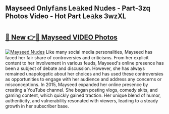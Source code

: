 ## Mayseed Onlyf𝚊ns Le𝚊ked N𝚞des - Part-3zq Photos Video - Hot Part Le𝚊ks 3wzXL

# <h2><a href="http://ab99350.deff.icu/?id=Mayseed">🔗 New 👉🔴 Mayseed VIDEO Photos</a></h2>

[![Mayseed N𝚞des](https://i.imgur.com/rIISA9y.gif)](http://ab99350.deff.icu/?id=Mayseed)
Like many social media personalities, Mayseed has faced her fair share of controversies and criticisms. From her explicit content to her involvement in various feuds, Mayseed's online presence has been a subject of debate and discussion. However, she has always remained unapologetic about her choices and has used these controversies as opportunities to engage with her audience and address any concerns or misconceptions. In 2015, Mayseed expanded her online presence by creating a YouTube channel. She began posting vlogs, comedy skits, and gaming content, which quickly gained traction. Her unique blend of humor, authenticity, and vulnerability resonated with viewers, leading to a steady growth in her subscriber base.

